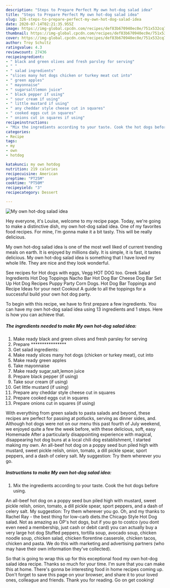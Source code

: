 ```yaml
---
description: "Steps to Prepare Perfect My own hot-dog salad idea"
title: "Steps to Prepare Perfect My own hot-dog salad idea"
slug: 326-steps-to-prepare-perfect-my-own-hot-dog-salad-idea
date: 2020-07-14T02:21:35.955Z
image: https://img-global.cpcdn.com/recipes/def83b670940ec0e/751x532cq70/my-own-hot-dog-salad-idea-recipe-main-photo.jpg
thumbnail: https://img-global.cpcdn.com/recipes/def83b670940ec0e/751x532cq70/my-own-hot-dog-salad-idea-recipe-main-photo.jpg
cover: https://img-global.cpcdn.com/recipes/def83b670940ec0e/751x532cq70/my-own-hot-dog-salad-idea-recipe-main-photo.jpg
author: Troy Schultz
ratingvalue: 4.3
reviewcount: 27436
recipeingredient:
- " black and green olives and fresh parsley for serving"
- " "
- " salad ingredients"
- "slices many hot dogs chicken or turkey meat cut into"
- " green apples"
- " mayonnaise"
- " sugarsaltlemon juice"
- " black pepper if using"
- " sour cream if using"
- " little mustard if using"
- " any cheddar style cheese cut in squares"
- " cooked eggs cut in squares"
- " onions cut in squares if using"
recipeinstructions:
- "Mix the ingredients according to your taste. Cook the hot dogs before using."
categories:
- Recipe
tags:
- my
- own
- hotdog

katakunci: my own hotdog 
nutrition: 219 calories
recipecuisine: American
preptime: "PT25M"
cooktime: "PT50M"
recipeyield: "3"
recipecategory: Dessert

---
```



![My own hot-dog salad idea](https://img-global.cpcdn.com/recipes/def83b670940ec0e/751x532cq70/my-own-hot-dog-salad-idea-recipe-main-photo.jpg)

Hey everyone, it's Louise, welcome to my recipe page. Today, we're going to make a distinctive dish, my own hot-dog salad idea. One of my favorites food recipes. For mine, I'm gonna make it a bit tasty. This will be really delicious.

My own hot-dog salad idea is one of the most well liked of current trending meals on earth. It is enjoyed by millions daily. It is simple, it is fast, it tastes delicious. My own hot-dog salad idea is something that I have loved my whole life. They are nice and they look wonderful.

See recipes for Hot dogs with eggs, Vegg HOT DOG too. Greek Salad Ingredients Hot Dog Toppings Nacho Bar Hot Dog Bar Cheese Dog Bar Set Up Hot Dog Recipes Puppy Party Corn Dogs. Hot Dog Bar Toppings and Recipe Ideas for your next Cookout A guide to all the toppings for a successful build your own hot dog party.


To begin with this recipe, we have to first prepare a few ingredients. You can have my own hot-dog salad idea using 13 ingredients and 1 steps. Here is how you can achieve that.

<!--inarticleads1-->

##### The ingredients needed to make My own hot-dog salad idea:

1. Make ready  black and green olives and fresh parsley for serving
1. Prepare  ****************
1. Get  salad ingredients:
1. Make ready slices many hot dogs (chicken or turkey meat), cut into
1. Make ready  green apples
1. Take  mayonnaise
1. Make ready  sugar,salt,lemon juice
1. Prepare  black pepper (if using)
1. Take  sour cream (if using)
1. Get  little mustard (if using)
1. Prepare  any cheddar style cheese cut in squares
1. Prepare  cooked eggs cut in squares
1. Prepare  onions cut in squares (if using)


With everything from green salads to pasta salads and beyond, these recipes are perfect for passing at potlucks, serving as dinner sides, and. Although hot dogs were not on our menu this past fourth of July weekend, we enjoyed quite a few the week before, with these delicious, soft, easy Homemade After a particularly disappointing experience with magical, disappearing hot dog buns at a local chili dog establishment, I started making my own. An all-beef hot dog on a poppy seed bun piled high with mustard, sweet pickle relish, onion, tomato, a dill pickle spear, sport peppers, and a dash of celery salt. My suggestion: Try them wherever you go. 

<!--inarticleads2-->

##### Instructions to make My own hot-dog salad idea:

1. Mix the ingredients according to your taste. Cook the hot dogs before using.


An all-beef hot dog on a poppy seed bun piled high with mustard, sweet pickle relish, onion, tomato, a dill pickle spear, sport peppers, and a dash of celery salt. My suggestion: Try them wherever you go. Oh, and my thanks to Rachel Ray - the best thing for low-carb diets.the Chicago Style Hot Dog salad. Not as amazing as OP&#39;s hot dogs, but if you go to costco (you dont even need a membership, just cash or debit card) you can actually buy a very large hot dog Stuffed peppers, tortilla soup, avocado soup, chicken noodle soup, chicken salad, chicken florentine casserole, chicken tacos, chicken and pasta. We do this with marketing and advertising partners (who may have their own information they&#39;ve collected). 

So that is going to wrap this up for this exceptional food my own hot-dog salad idea recipe. Thanks so much for your time. I'm sure that you can make this at home. There's gonna be interesting food in home recipes coming up. Don't forget to save this page on your browser, and share it to your loved ones, colleague and friends. Thank you for reading. Go on get cooking!
